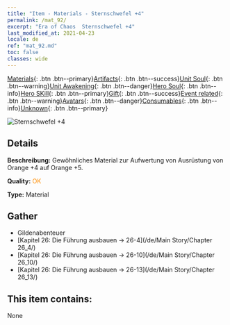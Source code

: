 ```yaml
---
title: "Item - Materials - Sternschwefel +4"
permalink: /mat_92/
excerpt: "Era of Chaos  Sternschwefel +4"
last_modified_at: 2021-04-23
locale: de
ref: "mat_92.md"
toc: false
classes: wide
---
```

 [Materials](/ItemsDE/){: .btn .btn--primary}[Artifacts](/ItemsDE/Artifacts/){: .btn .btn--success}[Unit Soul](/ItemsDE/UnitSoul/){: .btn .btn--warning}[Unit Awakening](/ItemsDE/UnitAwakening/){: .btn .btn--danger}[Hero Soul](/ItemsDE/HeroSoul/){: .btn .btn--info}[Hero SKill](/ItemsDE/HeroSkill/){: .btn .btn--primary}[Gift](/ItemsDE/Gift/){: .btn .btn--success}[Event related](/ItemsDE/Events/){: .btn .btn--warning}[Avatars](/ItemsDE/Avatars/){: .btn .btn--danger}[Consumables](/ItemsDE/Consumables/){: .btn .btn--info}[Unknown](/ItemsDE/Unknown/){: .btn .btn--primary}

 ![Sternschwefel +4](/images/t/i_cailiao_liuhuang3.png)

## Details
 **Beschreibung:** Gewöhnliches Material zur Aufwertung von Ausrüstung von Orange +4 auf Orange +5.

 **Quality:** <span style="color: #FF8C00">OK</span>

 **Type:** Material

## Gather

*    Gildenabenteuer 
*    [Kapitel 26: Die Führung ausbauen -> 26-4](/de/Main Story/Chapter 26_4/) 
*    [Kapitel 26: Die Führung ausbauen -> 26-10](/de/Main Story/Chapter 26_10/) 
*    [Kapitel 26: Die Führung ausbauen -> 26-13](/de/Main Story/Chapter 26_13/) 

## This item contains:

  None

